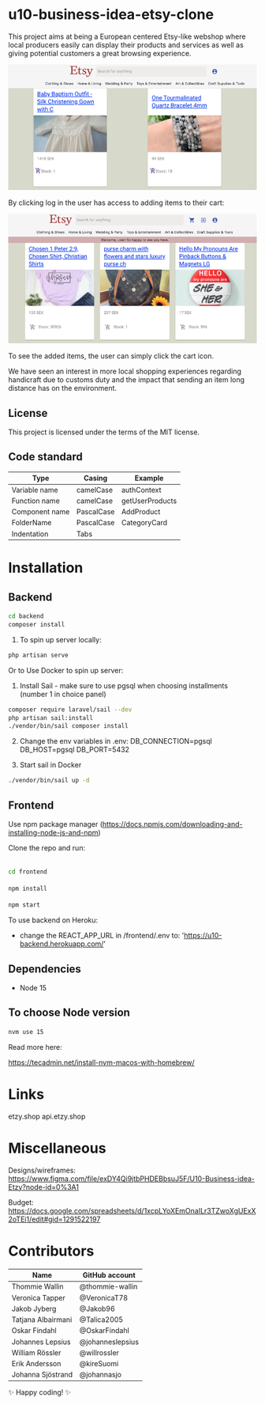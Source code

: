 # u10-business-idea-etsy-clone

This project aims at being a European centered Etsy-like webshop where local producers easily can display their products and services as well as giving potential customers a great browsing experience.

![Screenshot of frontpage](images/frontpage.png)

By clicking log in the user has access to adding items to their cart:

![Screenshot of logged in page](images/loggedIn.png)

To see the added items, the user can simply click the cart icon.

We have seen an interest in more local shopping experiences regarding handicraft due to customs duty and the impact that sending an item long distance has on the environment.

## License

This project is licensed under the terms of the MIT license.

## Code standard

| Type           | Casing     | Example         |
| -------------- | ---------- | --------------- |
| Variable name  | camelCase  | authContext     |
| Function name  | camelCase  | getUserProducts |
| Component name | PascalCase | AddProduct      |
| FolderName     | PascalCase | CategoryCard    |
| Indentation    | Tabs       |

# Installation

## Backend

```bash
cd backend
composer install
```

1. To spin up server locally:

```bash
php artisan serve
```

Or to Use Docker to spin up server:

1. Install Sail - make sure to use pgsql when choosing installments (number 1 in choice panel)

```bash
composer require laravel/sail --dev
php artisan sail:install
./vendor/bin/sail composer install
```

2. Change the env variables in .env:
   DB_CONNECTION=pgsql
   DB_HOST=pgsql
   DB_PORT=5432

3. Start sail in Docker

```bash
./vendor/bin/sail up -d
```

## Frontend

Use npm package manager (https://docs.npmjs.com/downloading-and-installing-node-js-and-npm)

Clone the repo and run:

```bash

cd frontend

npm install

npm start

```

To use backend on Heroku:

- change the REACT_APP_URL in /frontend/.env to:
  'https://u10-backend.herokuapp.com/'

## Dependencies

- Node 15

## To choose Node version

```bash
nvm use 15
```

Read more here:

https://tecadmin.net/install-nvm-macos-with-homebrew/

# Links

etzy.shop
api.etzy.shop

# Miscellaneous

Designs/wireframes:
https://www.figma.com/file/exDY4Qi9jtbPHDEBbsuJ5F/U10-Business-idea-Etzy?node-id=0%3A1

Budget:
https://docs.google.com/spreadsheets/d/1xcpLYoXEmOnaILr3TZwoXgUExX2oTEi1/edit#gid=1291522197

# Contributors

| Name               | GitHub account   |
| ------------------ | ---------------- |
| Thommie Wallin     | @thommie-wallin  |
| Veronica Tapper    | @VeronicaT78     |
| Jakob Jyberg       | @Jakob96         |
| Tatjana Albairmani | @Talica2005      |
| Oskar Findahl      | @OskarFindahl    |
| Johannes Lepsius   | @johanneslepsius |
| William Rössler    | @willrossler     |
| Erik Andersson     | @kireSuomi       |
| Johanna Sjöstrand  | @johannasjo      |

:sparkles: Happy coding! :sparkles:
